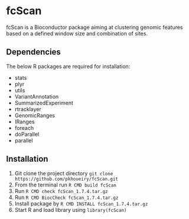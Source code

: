 fcScan
======

fcScan is a Bioconductor package aiming at clustering genomic features based on a defined window size and combination of sites.

Dependencies
-----------

The below R packages are required for installation:

+ stats
+ plyr
+ utils
+ VariantAnnotation
+ SummarizedExperiment
+ rtracklayer
+ GenomicRanges
+ IRanges
+ foreach
+ doParallel
+ parallel

Installation
------------

1. Git clone the project directory `git clone https://github.com/pkhoueiry/fcScan.git`
2. From the terminal run `R CMD build fcScan`
3. Run `R CMD check fcScan_1.7.4.tar.gz`
4. Run  `R CMD BiocCheck fcScan_1.7.4.tar.gz`
5. Install package by `R CMD INSTALL fcScan_1.7.4.tar.gz`
6. Start R and load library using `library(fcScan)`




